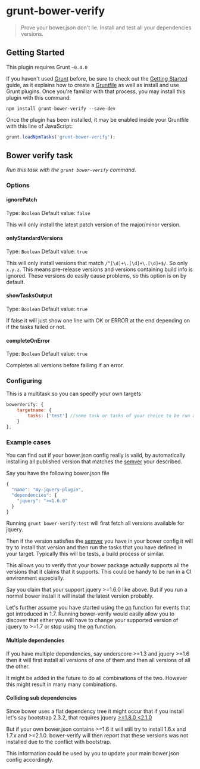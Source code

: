 # grunt-bower-verify

> Prove your bower.json don't lie. Install and test all your dependencies versions.


## Getting Started
This plugin requires Grunt `~0.4.0`

If you haven't used [Grunt](http://gruntjs.com/) before, be sure to check out the [Getting Started](http://gruntjs.com/getting-started) guide, as it explains how to create a [Gruntfile](http://gruntjs.com/sample-gruntfile) as well as install and use Grunt plugins. Once you're familiar with that process, you may install this plugin with this command:

```shell
npm install grunt-bower-verify --save-dev
```

Once the plugin has been installed, it may be enabled inside your Gruntfile with this line of JavaScript:

```js
grunt.loadNpmTasks('grunt-bower-verify');
```

## Bower verify task
_Run this task with the `grunt bower-verify` command._


### Options

#### ignorePatch
Type: `Boolean`
Default value: `false`

This will only install the latest patch version of the major/minor version.

#### onlyStandardVersions
Type: `Boolean`
Default value: `true`

This will only install versions that match `/^[\d]+\.[\d]+\.[\d]+$/`. So only `x.y.z`. This means pre-release versions and versions containing build info is ignored. These versions do easily cause problems, so this option is on by default.

#### showTasksOutput
Type: `Boolean`
Default value: `true`

If false it will just show one line with OK or ERROR at the end depending on if the tasks failed or not.

#### completeOnError
Type: `Boolean`
Default value: `true`

Completes all versions before failimg if an error.



### Configuring

This is a multitask so you can specify your own targets

```js
bowerVerify: {
	targetname: {
		tasks: ['test'] //some task or tasks of your choice to be run after each bower install
	}
},
```


### Example cases

You can find out if your bower.json config really is valid, by automatically installing all published version that matches the [semver](http://semver.org/) your described.

Say you have the following bower.json file

```js
{
  "name": "my-jquery-plugin",
  "dependencies": {
    "jquery": ">=1.6.0"
  }
}
```

Running ```grunt bower-verify:test``` will first fetch all versions available for jquery.

Then if the version satisfies the [semver](http://semver.org/) you have in your bower config it will try to install that version and then run
the tasks that you have defined in your target. Typically this will be tests, a build process or similar.

This allows you to verify that your bower package actually supports all the versions that it claims that it supports. This could be handy to be run in a CI environment especially.

Say you claim that your support jquery >=1.6.0 like above. But if you run a normal bower install it will install the latest version probably.

Let's further assume you have started
using the [on](http://api.jquery.com/on/) function for events that got introduced in 1.7. Running bower-verify would easily allow you to discover that either you will have to change your supported version of jquery to >=1.7 or stop using the [on](http://api.jquery.com/on/) function.


#### Multiple dependencies

If you have multiple dependencies, say underscore >=1.3 and jquery >=1.6 then it will first install all versions of one of them and then all versions of all the other.

It might be added in the future to do all combinations of the two. However this might result in many many combinations.


#### Colliding sub dependencies

Since bower uses a flat dependency tree it might occur that if you install let's say bootstrap 2.3.2, that requires jquery [>=1.8.0 <2.1.0](https://github.com/twbs/bootstrap/blob/v2.3.2/bower.json#L6)

But if your own bower.json contains >=1.6 it will still try to install 1.6.x and 1.7.x and >=2.1.0. bower-verify will then report that these versions was not installed due to the conflict with bootstrap.

This information could be used by you to update your main bower.json config accordingly.
